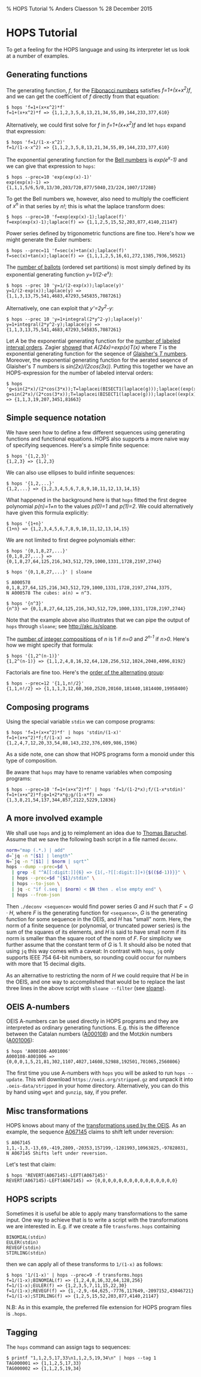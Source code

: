 % HOPS Tutorial
% Anders Claesson
% 28 December 2015

# HOPS Tutorial

To get a feeling for the HOPS language and using its interpreter
let us look at a number of examples.

## Generating functions

The generating function, *f*, for the
[Fibonacci numbers](https://oeis.org/A000045) satisfies
*f=1+(x+x<sup>2</sup>)f*, and we can get the coefficient of *f* directly
from that equation:

```
$ hops 'f=1+(x+x^2)*f'
f=1+(x+x^2)*f => {1,1,2,3,5,8,13,21,34,55,89,144,233,377,610}
```

Alternatively, we could first solve for *f* in *f=1+(x+x<sup>2</sup>)f*
and let `hops` expand that expression:

```
$ hops 'f=1/(1-x-x^2)'
f=1/(1-x-x^2) => {1,1,2,3,5,8,13,21,34,55,89,144,233,377,610}
```

The exponential generating function for the
[Bell numbers](https://oeis.org/A000110) is *exp(e<sup>x</sup>-1)* and we
can give that expression to `hops`:

```
$ hops --prec=10 'exp(exp(x)-1)'
exp(exp(x)-1) => {1,1,1,5/6,5/8,13/30,203/720,877/5040,23/224,1007/17280}
```

To get the Bell numbers we, however, also need to multiply the
coefficient of *x<sup>n</sup>* in that series by *n!*; this is what
the laplace transform does:

```
$ hops --prec=10 'f=exp(exp(x)-1);laplace(f)'
f=exp(exp(x)-1);laplace(f) => {1,1,2,5,15,52,203,877,4140,21147}
```

Power series defined by trigonometric functions are fine too. Here's
how we might generate the Euler numbers:

```
$ hops --prec=11 'f=sec(x)+tan(x);laplace(f)'
f=sec(x)+tan(x);laplace(f) => {1,1,1,2,5,16,61,272,1385,7936,50521}
```

The [number of ballots](https://oeis.org/A000670) (ordered set partitions)
is most simply defined by its exponential generating function
*y=1/(2-e<sup>x</sup>)*:

```
$ hops --prec 10 'y=1/(2-exp(x));laplace(y)'
y=1/(2-exp(x));laplace(y) => {1,1,3,13,75,541,4683,47293,545835,7087261}
```

Alternatively, one can exploit that *y'=2y<sup>2</sup>-y*:

```
$ hops --prec 10 'y=1+integral(2*y^2-y);laplace(y)'
y=1+integral(2*y^2-y);laplace(y) => {1,1,3,13,75,541,4683,47293,545835,7087261}
```

Let *A* be the exponential generating function for the
[number of labeled interval orders](https://oeis.org/A079144).
Zagier [showed](
http://people.mpim-bonn.mpg.de/zagier/files/doi/10.1016/S0040-9383(00)00005-7/fulltext.pdf)
that *A(24x)=exp(x)T(x)* where *T* is the exponential
generating function for the seqence of
[Glaisher's *T* numbers](https://oeis.org/A002439). Moreover, the exponential
generating function for the aerated seqence of Glaisher's *T* numbers
is *sin(2x)/(2cos(3x))*. Putting this together we have an
HOPS-expression for the number of labeled interval orders:

```
$ hops 'g=sin(2*x)/(2*cos(3*x));T=laplacei(BISECT1(laplace(g)));laplace((exp(x)*T)@(x/24))'
g=sin(2*x)/(2*cos(3*x));T=laplacei(BISECT1(laplace(g)));laplace((exp(x)*T)@(x/24)) => {1,1,3,19,207,3451,81663}
```

## Simple sequence notation

We have seen how to define a few different sequences using generating
functions and functional equations. HOPS also supports a more naive way
of specifying sequences. Here's a simple finite sequence:

```
$ hops '{1,2,3}'
{1,2,3} => {1,2,3}
```

We can also use ellipses to build infinite sequences:

```
$ hops '{1,2,...}'
{1,2,...} => {1,2,3,4,5,6,7,8,9,10,11,12,13,14,15}
```

What happened in the background here is that `hops` fitted the first
degree polynomial *p(n)=1+n* to the values *p(0)=1* and *p(1)=2*. We
could alternatively have given this formula explicitly:

```
$ hops '{1+n}'
{1+n} => {1,2,3,4,5,6,7,8,9,10,11,12,13,14,15}
```

We are not limited to first degree polynomials either:

```
$ hops '{0,1,8,27,...}'
{0,1,8,27,...} => {0,1,8,27,64,125,216,343,512,729,1000,1331,1728,2197,2744}

$ hops '{0,1,8,27,...}' | sloane

S A000578 0,1,8,27,64,125,216,343,512,729,1000,1331,1728,2197,2744,3375,
N A000578 The cubes: a(n) = n^3.

$ hops '{n^3}'
{n^3} => {0,1,8,27,64,125,216,343,512,729,1000,1331,1728,2197,2744}
```

Note that the example above also illustrates that we can pipe the output
of `hops` through `sloane`; see <http://akc.is/sloane>.

The [number of integer compositions](https://oeis.org/A011782) of *n* is
1 if *n=0* and *2<sup>n-1</sup>* if *n>0*.  Here's how we might specify
that formula:

```
$ hops '{1,2^(n-1)}'
{1,2^(n-1)} => {1,1,2,4,8,16,32,64,128,256,512,1024,2048,4096,8192}
```

Factorials are fine too. Here's the
[order of the alternating group](https://oeis.org/A001710):

```
$ hops --prec=12 '{1,1,n!/2}'
{1,1,n!/2} => {1,1,1,3,12,60,360,2520,20160,181440,1814400,19958400}
```

## Composing programs

Using the special variable `stdin` we can compose programs:

```
$ hops 'f=1+(x+x^2)*f' | hops 'stdin/(1-x)'
f=1+(x+x^2)*f;f/(1-x) => {1,2,4,7,12,20,33,54,88,143,232,376,609,986,1596}
```

As a side note, one can show that HOPS programs form a monoid under this
type of composition.

Be aware that `hops` may have to rename variables when composing programs:

```
$ hops --prec=10 'f=1+(x+x^2)*f' | hops 'f=1/(1-2*x);f/(1-x*stdin)'
f=1+(x+x^2)*f;g=1+2*x*g;g/(1-x*f) => {1,3,8,21,54,137,344,857,2122,5229,12836}
```

## A more involved example

We shall use `hops` and [jq](https://stedolan.github.io/jq/) to
reimplement an idea due to [Thomas
Baruchel](https://github.com/baruchel/oeis-deconvolution). Assume that
we save the following bash script in a file named `deconv`.

```bash
norm="map (.*.) | add"
d=`jq -n "[$1] | length"`
N=`jq -n "[$1] | $norm | sqrt"`
hops --dump --prec=$d \
  | grep -E "^A[[:digit:]]{6} => {1(,-?[[:digit:]]+){$(($d-1))}}" \
  | hops --prec=$d "{$1}/stdin" \
  | hops --to-json \
  | jq -c "if (.seq | $norm) < $N then . else empty end" \
  | hops --from-json
```

Then `./deconv <sequence>` would find power series $G$ and $H$ such
that $F=G\cdot H$, where $F$ is the generating function for
`<sequence>`, $G$ is the generating function for some sequence in the
OEIS, and $H$ has "small" norm. Here, the norm of a finite sequence (or
polynomial, or truncated power series) is the sum of the squares of its
elements, and $H$ is said to have small norm if its norm is smaller than
the square root of the norm of $F$. For simplicity we further assume
that the constant term of $G$ is $1$. It should also be noted that using
`jq` this way comes with a caveat: In contrast with `hops`, `jq` only
supports IEEE 754 64-bit numbers, so rounding could occur for numbers with
more that 15 decimal digits.

As an alternative to restricting the norm of $H$ we could require that
$H$ be in the OEIS, and one way to accomplished that would be to replace the
last three lines in the above script with `sloane --filter`
(see [sloane](http://akc.is/sloane/)).

## OEIS A-numbers

OEIS A-numbers can be used directly in HOPS programs and they are
interpreted as ordinary generating functions. E.g. this is the
difference between the Catalan numbers
([A000108](https://oeis.org/A000108)) and the Motzkin numbers
([A001006](https://oeis.org/A001006)):

```
$ hops 'A000108-A001006'
A000108-A001006 => {0,0,0,1,5,21,81,302,1107,4027,14608,52988,192501,701065,2560806}
```

The first time you use A-numbers with `hops` you will be asked to run
`hops --update`. This will download `https://oeis.org/stripped.gz` and
unpack it into `.oeis-data/stripped` in your home
directory. Alternatively, you can do this by hand using `wget` and
`gunzip`, say, if you prefer.

## Misc transformations

HOPS knows about many of the
[transformations used by the OEIS](https://oeis.org/transforms.html).
As an example, the sequence [A067145](https://oeis.org/A067145)
claims to shift left under reversion:

```
S A067145 1,1,-1,3,-13,69,-419,2809,-20353,157199,-1281993,10963825,-97828031,
N A067145 Shifts left under reversion.
```

Let's test that claim:

```
$ hops 'REVERT(A067145)-LEFT(A067145)'
REVERT(A067145)-LEFT(A067145) => {0,0,0,0,0,0,0,0,0,0,0,0,0,0,0}
```

## HOPS scripts

Sometimes it is useful be able to apply many transformations to the same
input. One way to achieve that is to write a script with the
transformations we are interested in. E.g. if we create a file
`transforms.hops` containing

```
BINOMIAL(stdin)
EULER(stdin)
REVEGF(stdin)
STIRLING(stdin)
```
then we can apply all of these transforms to `1/(1-x)` as follows:

```
$ hops '1/(1-x)' | hops --prec=9 -f transforms.hops
f=1/(1-x);BINOMIAL(f) => {1,2,4,8,16,32,64,128,256}
f=1/(1-x);EULER(f) => {1,2,3,5,7,11,15,22,30}
f=1/(1-x);REVEGF(f) => {1,-2,9,-64,625,-7776,117649,-2097152,43046721}
f=1/(1-x);STIRLING(f) => {1,2,5,15,52,203,877,4140,21147}
```

N.B: As in this example, the preferred file extension for HOPS
program files is `.hops`.

## Tagging

The `hops` command can assign tags to sequences:

```
$ printf "1,1,2,5,17,33\n1,1,2,5,19,34\n" | hops --tag 1
TAG000001 => {1,1,2,5,17,33}
TAG000002 => {1,1,2,5,19,34}
```
